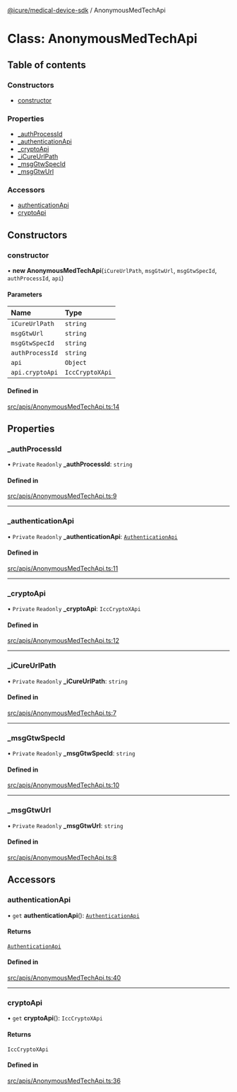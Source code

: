 [@icure/medical-device-sdk](../modules.md) / AnonymousMedTechApi

# Class: AnonymousMedTechApi

## Table of contents

### Constructors

- [constructor](AnonymousMedTechApi.md#constructor)

### Properties

- [\_authProcessId](AnonymousMedTechApi.md#_authprocessid)
- [\_authenticationApi](AnonymousMedTechApi.md#_authenticationapi)
- [\_cryptoApi](AnonymousMedTechApi.md#_cryptoapi)
- [\_iCureUrlPath](AnonymousMedTechApi.md#_icureurlpath)
- [\_msgGtwSpecId](AnonymousMedTechApi.md#_msggtwspecid)
- [\_msgGtwUrl](AnonymousMedTechApi.md#_msggtwurl)

### Accessors

- [authenticationApi](AnonymousMedTechApi.md#authenticationapi)
- [cryptoApi](AnonymousMedTechApi.md#cryptoapi)

## Constructors

### constructor

• **new AnonymousMedTechApi**(`iCureUrlPath`, `msgGtwUrl`, `msgGtwSpecId`, `authProcessId`, `api`)

#### Parameters

| Name | Type |
| :------ | :------ |
| `iCureUrlPath` | `string` |
| `msgGtwUrl` | `string` |
| `msgGtwSpecId` | `string` |
| `authProcessId` | `string` |
| `api` | `Object` |
| `api.cryptoApi` | `IccCryptoXApi` |

#### Defined in

[src/apis/AnonymousMedTechApi.ts:14](https://github.com/icure/icure-medical-device-js-sdk/blob/e20bfa1/src/apis/AnonymousMedTechApi.ts#L14)

## Properties

### \_authProcessId

• `Private` `Readonly` **\_authProcessId**: `string`

#### Defined in

[src/apis/AnonymousMedTechApi.ts:9](https://github.com/icure/icure-medical-device-js-sdk/blob/e20bfa1/src/apis/AnonymousMedTechApi.ts#L9)

___

### \_authenticationApi

• `Private` `Readonly` **\_authenticationApi**: [`AuthenticationApi`](../interfaces/AuthenticationApi.md)

#### Defined in

[src/apis/AnonymousMedTechApi.ts:11](https://github.com/icure/icure-medical-device-js-sdk/blob/e20bfa1/src/apis/AnonymousMedTechApi.ts#L11)

___

### \_cryptoApi

• `Private` `Readonly` **\_cryptoApi**: `IccCryptoXApi`

#### Defined in

[src/apis/AnonymousMedTechApi.ts:12](https://github.com/icure/icure-medical-device-js-sdk/blob/e20bfa1/src/apis/AnonymousMedTechApi.ts#L12)

___

### \_iCureUrlPath

• `Private` `Readonly` **\_iCureUrlPath**: `string`

#### Defined in

[src/apis/AnonymousMedTechApi.ts:7](https://github.com/icure/icure-medical-device-js-sdk/blob/e20bfa1/src/apis/AnonymousMedTechApi.ts#L7)

___

### \_msgGtwSpecId

• `Private` `Readonly` **\_msgGtwSpecId**: `string`

#### Defined in

[src/apis/AnonymousMedTechApi.ts:10](https://github.com/icure/icure-medical-device-js-sdk/blob/e20bfa1/src/apis/AnonymousMedTechApi.ts#L10)

___

### \_msgGtwUrl

• `Private` `Readonly` **\_msgGtwUrl**: `string`

#### Defined in

[src/apis/AnonymousMedTechApi.ts:8](https://github.com/icure/icure-medical-device-js-sdk/blob/e20bfa1/src/apis/AnonymousMedTechApi.ts#L8)

## Accessors

### authenticationApi

• `get` **authenticationApi**(): [`AuthenticationApi`](../interfaces/AuthenticationApi.md)

#### Returns

[`AuthenticationApi`](../interfaces/AuthenticationApi.md)

#### Defined in

[src/apis/AnonymousMedTechApi.ts:40](https://github.com/icure/icure-medical-device-js-sdk/blob/e20bfa1/src/apis/AnonymousMedTechApi.ts#L40)

___

### cryptoApi

• `get` **cryptoApi**(): `IccCryptoXApi`

#### Returns

`IccCryptoXApi`

#### Defined in

[src/apis/AnonymousMedTechApi.ts:36](https://github.com/icure/icure-medical-device-js-sdk/blob/e20bfa1/src/apis/AnonymousMedTechApi.ts#L36)
